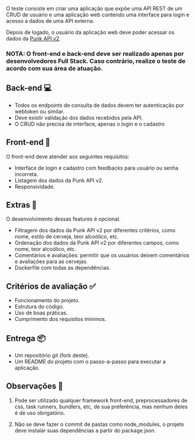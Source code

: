 O teste consiste em criar uma aplicação que expõe uma API REST de um CRUD de usuário e uma aplicação web contendo uma interface para login e acesso a dados de uma API externa. 

Depois de logado, o usuário da aplicação web deve poder acessar os dados da [Punk API v2](https://punkapi.com/). 

### NOTA: O front-end e back-end deve ser realizado apenas por desenvolvedores Full Stack. Caso contrário, realize o teste de acordo com sua área de atuação.

## Back-end 💻
- Todos os endpoints de consulta de dados devem ter autenticação por webtoken ou similar.
- Deve existir validação dos dados recebidos pela API.
- O CRUD não precisa de interface, apenas o login e o cadastro

## Front-end 🎨
O front-end deve atender aos seguintes requisitos:
- Interface de login e cadastro com feedbacks para usuário ou senha incorreta.
- Listagem dos dados da Punk API v2.
- Responsividade.

## Extras 🌟
O desenvolvimento dessas features é opcional.

- Filtragem dos dados da Punk API v2 por diferentes critérios, como nome, estilo de cerveja, teor alcoólico, etc.
- Ordenação dos dados da Punk API v2 por diferentes campos, como nome, teor alcoólico, etc.
- Comentários e avaliações: permitir que os usuários deixem comentários e avaliações para as cervejas.
- Dockerfile com todas as dependências.

## Critérios de avaliação ✅
- Funcionamento do projeto.
- Estrutura do código.
- Uso de boas práticas.
- Cumprimento dos requisitos mínimos.

## Entrega 📦

- Um repositório git (fork deste).
- Um README do projeto com o passo-a-passo para executar a aplicação.

## Observações 📝

1. Pode ser utilizado qualquer framework front-end, preprocessadores de css, task runners, bundlers, etc, de sua preferência, mas nenhum deles é de uso obrigatório.

2. Não se deve fazer o commit de pastas como node_modules, o projeto deve instalar suas dependências a partir do package.json.
